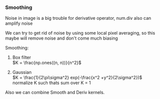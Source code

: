 ### Smoothing

Noise in image is a big trouble for derivative operator, num.div also can amplify noise

We can try to get rid of noise by using some local pixel averaging, so this maybe will remove noise and don't come much biasing

Smoothing:

1. Box filter \
$K = \frac{np.ones((n, n))}{n^2}$

2. Gaussian \
$K = \frac{1}{2\pi\sigma^2} exp(-\frac{x^2 +y^2}{2\sigma^2})$ \
normalize K such thats sum over K = 1

Also we can combine Smooth and Deriv kernels.